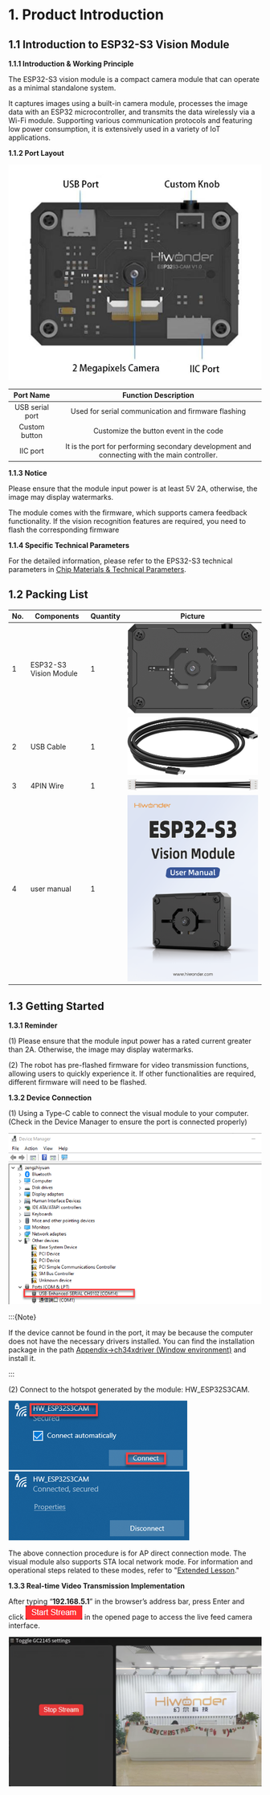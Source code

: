 # 1. Product Introduction

## 1.1 Introduction to ESP32-S3 Vision Module

**1.1.1 Introduction & Working Principle**

The ESP32-S3 vision module is a compact camera module that can operate as a minimal standalone system.

It captures images using a built-in camera module, processes the image data with an ESP32 microcontroller, and transmits the data wirelessly via a Wi-Fi module. Supporting various communication protocols and featuring low power consumption, it is extensively used in a variety of IoT applications.

**1.1.2 Port Layout**

<img class="common_img" src="../_static/media/chapter_1/section_1/01/media/image2.jpeg"   />

|  **Port Name**  |                   **Function Description**                   |
| :-------------: | :----------------------------------------------------------: |
| USB serial port |     Used for serial communication and firmware flashing      |
|  Custom button  |            Customize the button event in the code            |
|    IIC port     | It is the port for performing secondary development and connecting with the main controller. |

**1.1.3 Notice**

Please ensure that the module input power is at least 5V 2A, otherwise, the image may display watermarks.

The module comes with the firmware, which supports camera feedback functionality. If the vision recognition features are required, you need to flash the corresponding firmware

**1.1.4 Specific Technical Parameters**

For the detailed information, please refer to the EPS32-S3 technical parameters in [Chip Materials & Technical Parameters]().

## 1.2 Packing List

| **No.** | **Components**         | **Quantity** | **Picture**                                                |
| ------- | ---------------------- | ------------ | ---------------------------------------------------------- |
| 1       | ESP32-S3 Vision Module | 1            | <img src="../_static/media/chapter_1/section_3/1.png"   /> |
| 2       | USB Cable              | 1            | <img src="../_static/media/chapter_1/section_3/2.png"   /> |
| 3       | 4PIN Wire              | 1            | <img src="../_static/media/chapter_1/section_3/3.png"   /> |
| 4       | user manual            | 1            | <img src="../_static/media/chapter_1/section_3/4.png"   /> |

## 1.3 Getting Started

**1.3.1 Reminder**

(1) Please ensure that the module input power has a rated current greater than 2A. Otherwise, the image may display watermarks.

(2) The robot has pre-flashed firmware for video transmission functions, allowing users to quickly experience it. If other functionalities are required, different firmware will need to be flashed.

**1.3.2 Device Connection**

(1) Using a Type-C cable to connect the visual module to your computer. (Check in the Device Manager to ensure the port is connected properly)

<img class="common_img" src="../_static/media/chapter_1/section_2/01/media/image2.png"  />

:::{Note}

If the device cannot be found in the port, it may be because the computer does not have the necessary drivers installed. You can find the installation package in the path [Appendix->ch34xdriver (Window environment)](Appendix.md) and install it.

:::

(2) Connect to the hotspot generated by the module: HW_ESP32S3CAM.

<img src="../_static/media/chapter_1/section_2/01/media/image3.png"  />

<img src="../_static/media/chapter_1/section_2/01/media/image4.png"  />

The above connection procedure is for AP direct connection mode. The visual module also supports STA local network mode. For information and operational steps related to these modes, refer to "[Extended Lesson]()."

**1.3.3 Real-time Video Transmission Implementation**

After typing “**192.168.5.1**” in the browser’s address bar, press Enter and click <img src="../_static/media/chapter_1/section_2/01/media/image5.png"  /> in the opened page to access the live feed camera interface.

<img src="../_static/media/chapter_1/section_2/01/media/image6.png"  />
